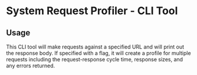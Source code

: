 # System Request Profiler - CLI Tool
## Usage

This CLI tool will make requests against a specified URL and will print
out the response body. If specified with a flag, it will create a profile
for multiple requests including the request-response cycle time, response sizes,
and any errors returned.  